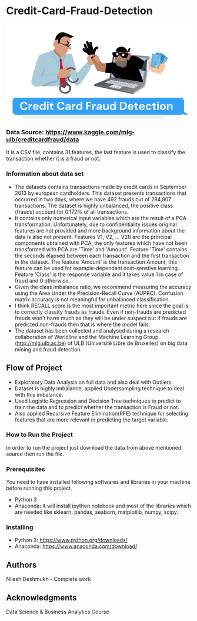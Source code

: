 # Credit-Card-Fraud-Detection
![Alt text](Credit-card-fraud-detection-with-classification-algorithms.png?raw=true "Title")
### Data Source: https://www.kaggle.com/mlg-ulb/creditcardfraud/data
It is a CSV file, contains 31 features, the last feature is used to classify the transaction whether it is a fraud or not. 
### Information about data set
* The datasets contains transactions made by credit cards in September 2013 by european cardholders. This dataset presents transactions that occurred in two days, where we have 492 frauds out of 284,807 transactions. The dataset is highly unbalanced, the positive class (frauds) account for 0.172% of all transactions.
* It contains only numerical input variables which are the result of a PCA transformation. Unfortunately, due to confidentiality issues original features are not provided and more background information about the data is also not present. Features V1, V2, ... V28 are the principal components obtained with PCA, the only features which have not been transformed with PCA are 'Time' and 'Amount'. Feature 'Time' contains the seconds elapsed between each transaction and the first transaction in the dataset. The feature 'Amount' is the transaction Amount, this feature can be used for example-dependant cost-senstive learning. Feature 'Class' is the response variable and it takes value 1 in case of fraud and 0 otherwise.
* Given the class imbalance ratio, we recommend measuring the accuracy using the Area Under the Precision-Recall Curve (AUPRC). Confusion matrix accuracy is not meaningful for unbalanced classification.
* I think RECALL score is the most important metric here since the goal is to correctly classify frauds as frauds. Even if non-frauds are predicted frauds won't harm much as they will be under suspect but if frauds are predicted non-frauds then that is where the model fails.
* The dataset has been collected and analysed during a research collaboration of Worldline and the Machine Learning Group (http://mlg.ulb.ac.be) of ULB (Université Libre de Bruxelles) on big data mining and fraud detection.
## Flow of Project
* Exploratory Data Analysis on full data and also deal with Outliers. 
* Dataset is highly imbalance, applied Undersampling technique to deal with this imbalance. 
* Used Logistic Regression and Decision Tree techniques to predict to train the data and to predict whether the transaction is Fraud or not. 
* Also applied Recursive Feature Elimination(RFE) technique for selecting features that are more relevant in predicting the target variable.
### How to Run the Project
In order to run the project just download the data from above mentioned source then run the file.
### Prerequisites
You need to have installed following softwares and libraries in your machine before running this project.
* Python 3
* Anaconda: It will install ipython notebook and most of the libraries which are needed like sklearn, pandas, seaborn, matplotlib, numpy, scipy.
### Installing
* Python 3: https://www.python.org/downloads/
* Anaconda: https://www.anaconda.com/download/
## Authors
Nilesh Deshmukh - Complete work
## Acknowledgments
Data Science & Business Analytics Course

